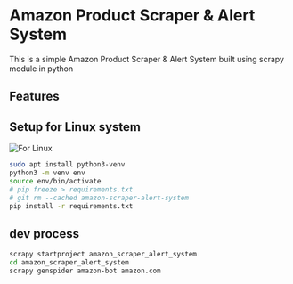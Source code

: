 # Amazon Product Scraper & Alert System
This is a simple Amazon Product Scraper & Alert System built using scrapy module in python

## Features



## Setup for Linux system
![For Linux](https://user-images.githubusercontent.com/80549753/216788195-692e245a-c8d4-4044-84e6-42c789d28a75.png)
```bash
sudo apt install python3-venv
python3 -m venv env
source env/bin/activate
# pip freeze > requirements.txt
# git rm --cached amazon-scraper-alert-system
pip install -r requirements.txt

```


## dev process
```bash
scrapy startproject amazon_scraper_alert_system
cd amazon_scraper_alert_system
scrapy genspider amazon-bot amazon.com
```